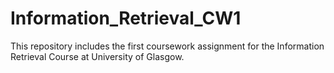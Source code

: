 # Information_Retrieval_CW1
This repository includes the first coursework assignment for the Information Retrieval Course at University of Glasgow.
